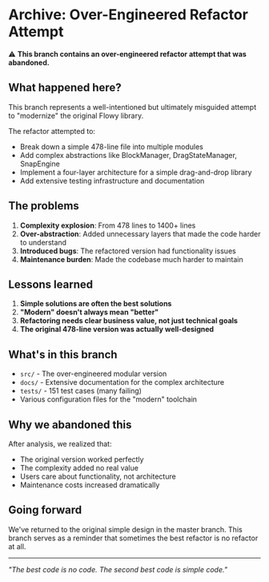 # Archive: Over-Engineered Refactor Attempt

⚠️ **This branch contains an over-engineered refactor attempt that was abandoned.**

## What happened here?

This branch represents a well-intentioned but ultimately misguided attempt to "modernize" the original Flowy library.

The refactor attempted to:

- Break down a simple 478-line file into multiple modules
- Add complex abstractions like BlockManager, DragStateManager, SnapEngine
- Implement a four-layer architecture for a simple drag-and-drop library
- Add extensive testing infrastructure and documentation

## The problems

1. **Complexity explosion**: From 478 lines to 1400+ lines
2. **Over-abstraction**: Added unnecessary layers that made the code harder to understand
3. **Introduced bugs**: The refactored version had functionality issues
4. **Maintenance burden**: Made the codebase much harder to maintain

## Lessons learned

1. **Simple solutions are often the best solutions**
2. **"Modern" doesn't always mean "better"**
3. **Refactoring needs clear business value, not just technical goals**
4. **The original 478-line version was actually well-designed**

## What's in this branch

- `src/` - The over-engineered modular version
- `docs/` - Extensive documentation for the complex architecture
- `tests/` - 151 test cases (many failing)
- Various configuration files for the "modern" toolchain

## Why we abandoned this

After analysis, we realized that:
- The original version worked perfectly
- The complexity added no real value
- Users care about functionality, not architecture
- Maintenance costs increased dramatically

## Going forward

We've returned to the original simple design in the master branch. This branch serves as a reminder that sometimes the best refactor is no refactor at all.

---

*"The best code is no code. The second best code is simple code."*


